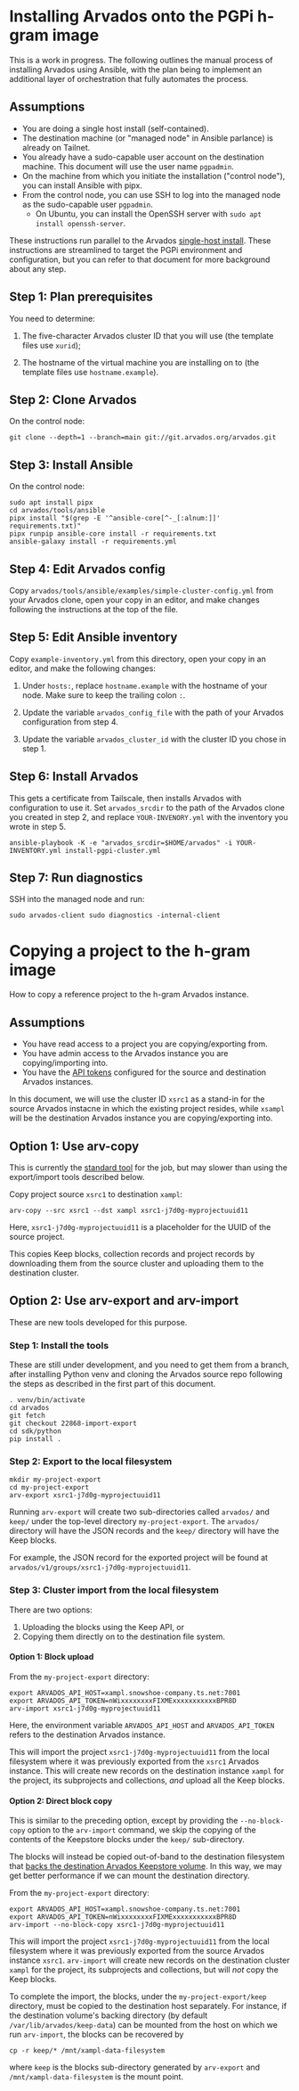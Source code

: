 # Installing Arvados onto the PGPi h-gram image

This is a work in progress.  The following outlines the manual process
of installing Arvados using Ansible, with the plan being to implement
an additional layer of orchestration that fully automates the process.

## Assumptions

* You are doing a single host install (self-contained).
* The destination machine (or "managed node" in Ansible parlance) is already on
  Tailnet.
* You already have a sudo-capable user account on the destination machine. This
  document will use the user name `pgpadmin`.
* On the machine from which you initiate the installation ("control node"), you
  can install Ansible with pipx.
* From the control node, you can use SSH to log into the managed node as the
  sudo-capable user `pgpadmin`.
    * On Ubuntu, you can install the OpenSSH server with
      `sudo apt install openssh-server`.

These instructions run parallel to the Arvados [single-host install](https://doc.arvados.org/main/install/salt-single-host.html). These instructions are streamlined to target the PGPi environment and configuration, but you can refer to that document for more background about any step.

## Step 1: Plan prerequisites

You need to determine:

1. The five-character Arvados cluster ID that you will use (the template files
   use `xurid`);

2. The hostname of the virtual machine you are installing on to (the template
   files use `hostname.example`).

## Step 2: Clone Arvados

On the control node:

```
git clone --depth=1 --branch=main git://git.arvados.org/arvados.git
```

## Step 3: Install Ansible

On the control node:

```
sudo apt install pipx
cd arvados/tools/ansible
pipx install "$(grep -E '^ansible-core[^-_[:alnum:]]' requirements.txt)"
pipx runpip ansible-core install -r requirements.txt
ansible-galaxy install -r requirements.yml
```

## Step 4: Edit Arvados config

Copy `arvados/tools/ansible/examples/simple-cluster-config.yml` from your Arvados clone, open your copy in an editor, and make changes following the instructions at the top of the file.

## Step 5: Edit Ansible inventory

Copy `example-inventory.yml` from this directory, open your copy in an editor, and make the following changes:

1. Under `hosts:`, replace `hostname.example` with the hostname of your node. Make sure to keep the trailing colon `:`.

2. Update the variable `arvados_config_file` with the path of your Arvados configuration from step 4.

3. Update the variable `arvados_cluster_id` with the cluster ID you chose in step 1.

## Step 6: Install Arvados

This gets a certificate from Tailscale, then installs Arvados with configuration to use it. Set `arvados_srcdir` to the path of the Arvados clone you created in step 2, and replace `YOUR-INVENORY.yml` with the inventory you wrote in step 5.

```
ansible-playbook -K -e "arvados_srcdir=$HOME/arvados" -i YOUR-INVENTORY.yml install-pgpi-cluster.yml
```

## Step 7: Run diagnostics

SSH into the managed node and run:

```
sudo arvados-client sudo diagnostics -internal-client
```

# Copying a project to the h-gram image

How to copy a reference project to the h-gram Arvados instance.

## Assumptions

* You have read access to a project you are copying/exporting from.
* You have admin access to the Arvados instance you are copying/importing into.
* You have the
  [API tokens](https://doc.arvados.org/main/user/reference/api-tokens.html)
  configured for the source and destination Arvados instances.

In this document, we will use the cluster ID `xsrc1` as a stand-in for the
source Arvados instacne in which the existing project resides, while `xsampl`
will be the destination Arvados instance you are copying/exporting into.

## Option 1: Use arv-copy

This is currently the
[standard tool](https://doc.arvados.org/main/user/topics/arv-copy.html) for the
job, but may slower than using the export/import tools described below.

Copy project source `xsrc1` to destination `xampl`:

```
arv-copy --src xsrc1 --dst xampl xsrc1-j7d0g-myprojectuuid11
```

Here, `xsrc1-j7d0g-myprojectuuid11` is a placeholder for the UUID of the source
project.

This copies Keep blocks, collection records and project records by
downloading them from the source cluster and uploading them to the
destination cluster.

## Option 2: Use arv-export and arv-import

These are new tools developed for this purpose.

### Step 1: Install the tools

These are still under development, and you need to get them from a branch,
after installing Python venv and cloning the Arvados source repo following the
steps as described in the first part of this document.

```
. venv/bin/activate
cd arvados
git fetch
git checkout 22868-import-export
cd sdk/python
pip install .
```

### Step 2: Export to the local filesystem

```
mkdir my-project-export
cd my-project-export
arv-export xsrc1-j7d0g-myprojectuuid11
```

Running `arv-export` will create two sub-directories called `arvados/` and
`keep/` under the top-level directory `my-project-export`.  The `arvados/`
directory will have the JSON records and the `keep/` directory will have the
Keep blocks.

For example, the JSON record for the exported project will be found at
`arvados/v1/groups/xsrc1-j7d0g-myprojectuuid11`.

### Step 3: Cluster import from the local filesystem

There are two options:

1. Uploading the blocks using the Keep API, or
2. Copying them directly on to the destination file system.

#### Option 1: Block upload

From the `my-project-export` directory:

```
export ARVADOS_API_HOST=xampl.snowshoe-company.ts.net:7001
export ARVADOS_API_TOKEN=nWixxxxxxxxFIXMExxxxxxxxxxxBPR8D
arv-import xsrc1-j7d0g-myprojectuuid11
```

Here, the environment variable `ARVADOS_API_HOST` and `ARVADOS_API_TOKEN`
refers to the destination Arvados instance.

This will import the project `xsrc1-j7d0g-myprojectuuid11` from the
local filesystem where it was previously exported from the `xsrc1` Arvados
instance.  This will create new records on the destination instance `xampl` for
the project, its subprojects and collections, _and_ upload all the Keep blocks.

#### Option 2: Direct block copy

This is similar to the preceding option, except by providing the
`--no-block-copy` option to the `arv-import` command, we skip the copying of
the contents of the Keepstore blocks under the `keep/` sub-directory.

The blocks will instead be copied out-of-band to the destination filesystem
that [backs the destination Arvados Keepstore
volume](https://doc.arvados.org/main/install/configure-fs-storage.html). In
this way, we may get better performance if we can mount the destination
directory.

From the `my-project-export` directory:

```
export ARVADOS_API_HOST=xampl.snowshoe-company.ts.net:7001
export ARVADOS_API_TOKEN=nWixxxxxxxxFIXMExxxxxxxxxxxBPR8D
arv-import --no-block-copy xsrc1-j7d0g-myprojectuuid11
```

This will import the project `xsrc1-j7d0g-myprojectuuid11` from the
local filesystem where it was previously exported from the source Arvados
instance `xsrc1`.  `arv-import` will create new records on the destination
cluster `xampl` for the project, its subprojects and collections, but will
_not_ copy the Keep blocks.

To complete the import, the blocks, under the `my-project-export/keep`
directory, must be copied to the destination host separately. For instance, if
the destination volume's backing directory (by default
`/var/lib/arvados/keep-data`) can be mounted from the host on which we run
`arv-import`, the blocks can be recovered by

```
cp -r keep/* /mnt/xampl-data-filesystem
```
where `keep` is the blocks sub-directory generated by `arv-export` and
`/mnt/xampl-data-filesystem` is the mount point.
